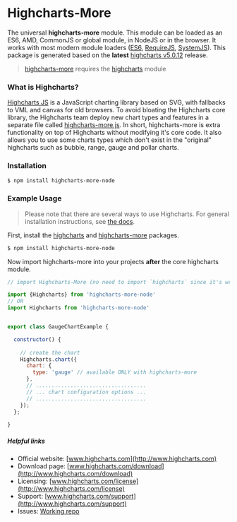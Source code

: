 # Highcharts-More

The universal **highcharts-more** module. This module can be loaded as an ES6, AMD, CommonJS or global module, in NodeJS or in the browser. It works with most modern module loaders ([ES6](https://github.com/ModuleLoader/es6-module-loader), [RequireJS](https://github.com/requirejs/requirejs), [SystemJS](https://github.com/systemjs/systemjs)). This package is generated based on the **latest** [highcharts v5.0.12](https://github.com/highcharts/highcharts/releases/tag/v5.0.12) release.
> [highcharts-more](https://www.npmjs.com/package/highcharts-more-node) requires the [highcharts](https://www.npmjs.com/package/highcharts) module

### What is Highcharts?
[Highcharts JS](http://www.highcharts.com/) is a JavaScript charting library based on SVG, with fallbacks to VML and canvas for old browsers. To avoid bloating the Highcharts core library, the Highcharts team deploy new chart types and features in a separate file called [highcharts-more.js](https://github.com/highcharts/highcharts-dist/blob/master/highcharts-more.js). In short, highcharts-more is extra functionality on top of Highcharts without modifying it's core code. It also allows you to use some charts types which don't exist in the "original" highcharts such as bubble, range, gauge and pollar charts.

### Installation
```bash
$ npm install highcharts-more-node
```

### Example Usage
> Please note that there are several ways to use Highcharts. For general installation instructions, see [the docs](http://www.highcharts.com/docs/getting-started/installation).

First, install the [highcharts](https://www.npmjs.com/package/highcharts) and [highcharts-more](https://www.npmjs.com/package/highcharts-more-node) packages.
```bash
$ npm install highcharts-more-node
```

Now import highcharts-more into your projects **after** the core highcharts module.
```js
// import Highcharts-More (no need to import `highcharts` since it's wrapped by `highcharts-more`)

import {Highcharts} from 'highcharts-more-node'
// OR
import Highcharts from 'highcharts-more-node'   


export class GaugeChartExample {

  constructor() {
  
    // create the chart
    Highcharts.chart({
      chart: {
        type: 'gauge' // available ONLY with highcharts-more
      },
      // ...................................
      // ... chart configuration options ...
      // ...................................
    });
  };
  
}
```


##### Helpful links

* Official website:  [www.highcharts.com](http://www.highcharts.com)
* Download page: [www.highcharts.com/download](http://www.highcharts.com/download)
* Licensing: [www.highcharts.com/license](http://www.highcharts.com/license)
* Support: [www.highcharts.com/support](http://www.highcharts.com/support)
* Issues: [Working repo](https://github.com/highcharts/highcharts/issues)

